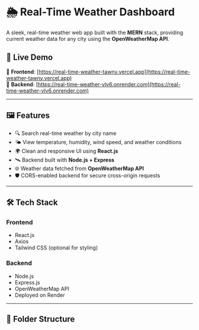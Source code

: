 # 🌦️ Real-Time Weather Dashboard

A sleek, real-time weather web app built with the **MERN** stack, providing current weather data for any city using the **OpenWeatherMap API**.

## 🚀 Live Demo

🔗 **Frontend**: [https://real-time-weather-tawny.vercel.app](https://real-time-weather-tawny.vercel.app)  
🔗 **Backend**: [https://real-time-weather-vlv6.onrender.com](https://real-time-weather-vlv6.onrender.com)

---

## 🖼️ Features

- 🔍 Search real-time weather by city name
- 🌤️ View temperature, humidity, wind speed, and weather conditions
- 🌍 Clean and responsive UI using **React.js**
- 🛰️ Backend built with **Node.js + Express**
- 🌐 Weather data fetched from **OpenWeatherMap API**
- 🛡️ CORS-enabled backend for secure cross-origin requests

---

## 🛠️ Tech Stack

### Frontend
- React.js
- Axios
- Tailwind CSS (optional for styling)

### Backend
- Node.js
- Express.js
- OpenWeatherMap API
- Deployed on Render

---

## 📁 Folder Structure

